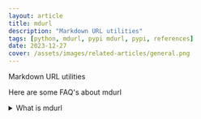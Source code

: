```yaml
---
layout: article
title: mdurl
description: "Markdown URL utilities"
tags: [python, mdurl, pypi mdurl, pypi, references]
date: 2023-12-27
cover: /assets/images/related-articles/general.png
---
```


Markdown URL utilities

Here are some FAQ's about mdurl
<details>
<summary>What is mdurl</summary>
Markdown URL utilities
</details>
